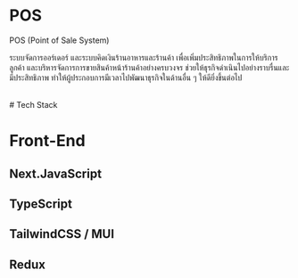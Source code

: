 # POS
POS (Point of Sale System)
<p>ระบบจัดการออร์เดอร์ และระบบคิดเงินร้านอาหารและร้านค้า เพื่อเพิ่มประสิทธิภาพในการให้บริการลูกค้า และบริหารจัดการการขายสินค้าหน้าร้านค้าอย่างครบวงจร ช่วยให้ธุรกิจดำเนินไปอย่างราบรื่นและมีประสิทธิภาพ ทำให้ผู้ประกอบการมีเวลาไปพัฒนาธุรกิจในด้านอื่น ๆ ให้ดียิ่งขึ้นต่อไป</p>
<br>
# Tech Stack
<h1>Front-End</h1>
<h2>Next.JavaScript</h2>
<h2>TypeScript</h2>
<h2>TailwindCSS / MUI</h2>
<h2>Redux</h2>

